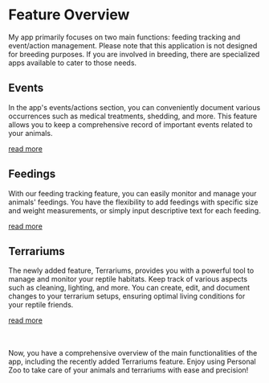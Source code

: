 # Feature Overview

My app primarily focuses on two main functions: feeding tracking and event/action management. Please note that this application is not designed for breeding purposes. If you are involved in breeding, there are specialized apps available to cater to those needs.

## Events

In the app's events/actions section, you can conveniently document various occurrences such as medical treatments, shedding, and more. This feature allows you to keep a comprehensive record of important events related to your animals.

[read more](/features/events)

## Feedings

With our feeding tracking feature, you can easily monitor and manage your animals' feedings. You have the flexibility to add feedings with specific size and weight measurements, or simply input descriptive text for each feeding.

[read more](/features/feedings)

## Terrariums

The newly added feature, Terrariums, provides you with a powerful tool to manage and monitor your reptile habitats. Keep track of various aspects such as cleaning, lighting, and more. You can create, edit, and document changes to your terrarium setups, ensuring optimal living conditions for your reptile friends.

[read more](/features/terrariums)

<br>
<br>
Now, you have a comprehensive overview of the main functionalities of the app, including the recently added Terrariums feature. Enjoy using Personal Zoo to take care of your animals and terrariums with ease and precision!